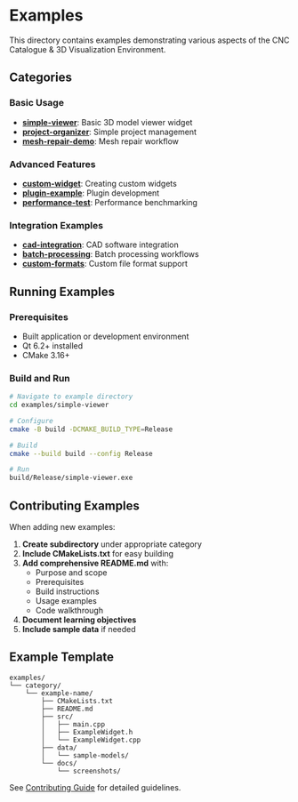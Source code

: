 # Examples

This directory contains examples demonstrating various aspects of the CNC Catalogue & 3D Visualization Environment.

## Categories

### Basic Usage
- **[simple-viewer](../examples/simple-viewer/)**: Basic 3D model viewer widget
- **[project-organizer](../examples/project-organizer/)**: Simple project management
- **[mesh-repair-demo](../examples/mesh-repair-demo/)**: Mesh repair workflow

### Advanced Features
- **[custom-widget](../examples/custom-widget/)**: Creating custom widgets
- **[plugin-example](../examples/plugin-example/)**: Plugin development
- **[performance-test](../examples/performance-test/)**: Performance benchmarking

### Integration Examples
- **[cad-integration](../examples/cad-integration/)**: CAD software integration
- **[batch-processing](../examples/batch-processing/)**: Batch processing workflows
- **[custom-formats](../examples/custom-formats/)**: Custom file format support

## Running Examples

### Prerequisites
- Built application or development environment
- Qt 6.2+ installed
- CMake 3.16+

### Build and Run

```bash
# Navigate to example directory
cd examples/simple-viewer

# Configure
cmake -B build -DCMAKE_BUILD_TYPE=Release

# Build
cmake --build build --config Release

# Run
build/Release/simple-viewer.exe
```

## Contributing Examples

When adding new examples:

1. **Create subdirectory** under appropriate category
2. **Include CMakeLists.txt** for easy building
3. **Add comprehensive README.md** with:
   - Purpose and scope
   - Prerequisites
   - Build instructions
   - Usage examples
   - Code walkthrough
4. **Document learning objectives**
5. **Include sample data** if needed

## Example Template

```
examples/
└── category/
    └── example-name/
        ├── CMakeLists.txt
        ├── README.md
        ├── src/
        │   ├── main.cpp
        │   ├── ExampleWidget.h
        │   └── ExampleWidget.cpp
        ├── data/
        │   └── sample-models/
        └── docs/
            └── screenshots/
```

See [Contributing Guide](../docs/contributing.md) for detailed guidelines.